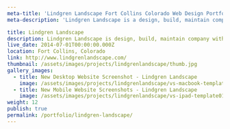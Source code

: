 ```yaml
---
meta-title: 'Lindgren Landscape Fort Collins Colorado Web Design Portfolio | VS'
meta-description: 'Lindgren Landscape is a design, build, maintain company with an emphasis on creating high-end custom outdoor living.'

title: Lindgren Landscape
description: Lindgren Landscape is design, build, maintain company with an emphasis on creating high-end custom outdoor living. Their award-winning portfolio includes some of the best looking home exteriors you will find in Colorado.
live_date: 2014-07-01T00:00:00.000Z
location: Fort Collins, Colorado
link: http://www.lindgrenlandscape.com/
thumbnail: /assets/images/projects/lindgrenlandscape/thumb.jpg
gallery_images:
  - title: New Desktop Website Screenshot - Lindgren Landscape
    image: /assets/images/projects/lindgrenlandscape/vs-macbook-template.jpg
  - title: New Mobile Website Screenshots - Lindgren Landscape
    image: /assets/images/projects/lindgrenlandscape/vs-ipad-template01.jpg
weight: 12
publish: true
permalink: /portfolio/lindgren-landscape/
---
```

